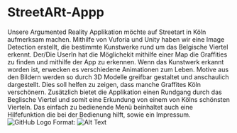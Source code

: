 # StreetARt-Appp
Unsere Argumented Reality Applikation möchte auf Streetart in Köln aufmerksam machen. Mithilfe von Vuforia und Unity haben wir eine Image Detection erstellt, die bestimmte Kunstwerke rund um das Belgische Viertel erkennt. Der/Die UserIn hat die Möglichekit mithilfe einer Map die Graffities zu finden und mithilfe der App zu erkennen. Wenn das Kunstwerk erkannt worden ist, erwecken es verschiedene Animationen zum Leben. Motive aus den Bildern werden so durch 3D Modelle greifbar gestaltet und anschaulich dargestellt. Dies soll helfen zu zeigen, dass manche Graffites Köln verschönern. Zusätzlich bietet die Applikation einen Rundgang durch das Beglische Viertel und somit eine Erkundung von einem von Kölns schönsten Vierteln. Das einfach zu bedienende Menü beinhaltet auch eine Hilfefunktion die bei der Bedienung hilft, sowie ein Impressum. 
 ![GitHub Logo](/Images/Menü.jpg)
Format: ![Alt Text](url)
